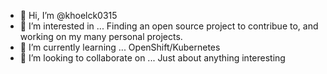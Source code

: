 - 👋 Hi, I’m @khoelck0315
- 👀 I’m interested in ... Finding an open source project to contribue to, and working on my many personal projects.
- 🌱 I’m currently learning ... OpenShift/Kubernetes
- 💞️ I’m looking to collaborate on ... Just about anything interesting

<!---
khoelck0315/khoelck0315 is a ✨ special ✨ repository because its `README.md` (this file) appears on your GitHub profile.
You can click the Preview link to take a look at your changes.
--->
